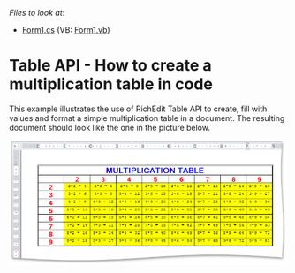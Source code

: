 <!-- default file list -->
*Files to look at*:

* [Form1.cs](./CS/Table_API_Example/Form1.cs) (VB: [Form1.vb](./VB/Table_API_Example/Form1.vb))
<!-- default file list end -->
# Table API - How to create a multiplication table in code


<p>This example illustrates the use of RichEdit Table API to create, fill with values and format a simple multiplication table in a document. The resulting document should look like the one in the picture below.</p>
<p><img src="https://raw.githubusercontent.com/DevExpress-Examples/table-api-how-to-create-a-multiplication-table-in-code-e3231/13.1.4+/media/488706c3-abb8-11e4-80ba-00155d624807.png"></p>

<br/>


